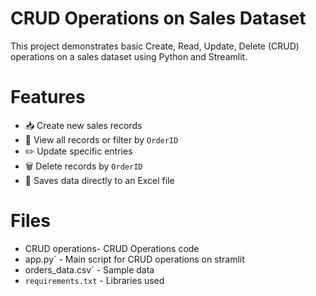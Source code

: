 # CRUD Operations on Sales Dataset

This project demonstrates basic Create, Read, Update, Delete (CRUD) operations on a sales dataset using Python and Streamlit.

# Features

- 📥 Create new sales records
- 📄 View all records or filter by `OrderID`
- ✏️ Update specific entries
- 🗑️ Delete records by `OrderID`
- 💾 Saves data directly to an Excel file

# Files

- CRUD operations- CRUD Operations code
- app.py` - Main script for CRUD operations on stramlit
- orders_data.csv` - Sample data
- `requirements.txt` - Libraries used


